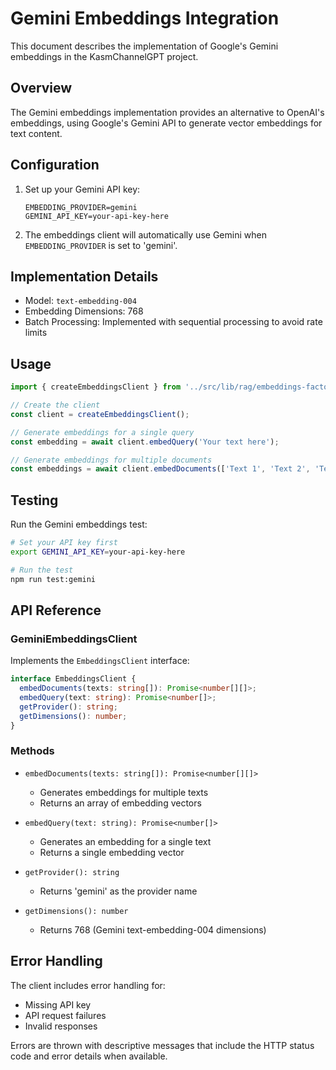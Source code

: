 # Gemini Embeddings Integration

This document describes the implementation of Google's Gemini embeddings in the KasmChannelGPT project.

## Overview

The Gemini embeddings implementation provides an alternative to OpenAI's embeddings, using Google's Gemini API to generate vector embeddings for text content.

## Configuration

1. Set up your Gemini API key:
   ```env
   EMBEDDING_PROVIDER=gemini
   GEMINI_API_KEY=your-api-key-here
   ```

2. The embeddings client will automatically use Gemini when `EMBEDDING_PROVIDER` is set to 'gemini'.

## Implementation Details

- Model: `text-embedding-004`
- Embedding Dimensions: 768
- Batch Processing: Implemented with sequential processing to avoid rate limits

## Usage

```typescript
import { createEmbeddingsClient } from '../src/lib/rag/embeddings-factory';

// Create the client
const client = createEmbeddingsClient();

// Generate embeddings for a single query
const embedding = await client.embedQuery('Your text here');

// Generate embeddings for multiple documents
const embeddings = await client.embedDocuments(['Text 1', 'Text 2', 'Text 3']);
```

## Testing

Run the Gemini embeddings test:
```bash
# Set your API key first
export GEMINI_API_KEY=your-api-key-here

# Run the test
npm run test:gemini
```

## API Reference

### GeminiEmbeddingsClient

Implements the `EmbeddingsClient` interface:

```typescript
interface EmbeddingsClient {
  embedDocuments(texts: string[]): Promise<number[][]>;
  embedQuery(text: string): Promise<number[]>;
  getProvider(): string;
  getDimensions(): number;
}
```

### Methods

- `embedDocuments(texts: string[]): Promise<number[][]>`
  - Generates embeddings for multiple texts
  - Returns an array of embedding vectors

- `embedQuery(text: string): Promise<number[]>`
  - Generates an embedding for a single text
  - Returns a single embedding vector

- `getProvider(): string`
  - Returns 'gemini' as the provider name

- `getDimensions(): number`
  - Returns 768 (Gemini text-embedding-004 dimensions)

## Error Handling

The client includes error handling for:
- Missing API key
- API request failures
- Invalid responses

Errors are thrown with descriptive messages that include the HTTP status code and error details when available.
